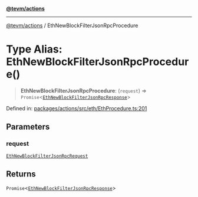 [**@tevm/actions**](../README.md)

***

[@tevm/actions](../globals.md) / EthNewBlockFilterJsonRpcProcedure

# Type Alias: EthNewBlockFilterJsonRpcProcedure()

> **EthNewBlockFilterJsonRpcProcedure**: (`request`) => `Promise`\<[`EthNewBlockFilterJsonRpcResponse`](EthNewBlockFilterJsonRpcResponse.md)\>

Defined in: [packages/actions/src/eth/EthProcedure.ts:201](https://github.com/evmts/tevm-monorepo/blob/main/packages/actions/src/eth/EthProcedure.ts#L201)

## Parameters

### request

[`EthNewBlockFilterJsonRpcRequest`](EthNewBlockFilterJsonRpcRequest.md)

## Returns

`Promise`\<[`EthNewBlockFilterJsonRpcResponse`](EthNewBlockFilterJsonRpcResponse.md)\>
